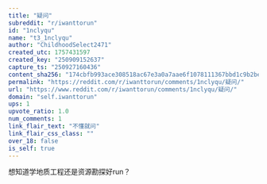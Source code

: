 ```yaml
---
title: "疑问"
subreddit: "r/iwanttorun"
id: "1nclyqu"
name: "t3_1nclyqu"
author: "ChildhoodSelect2471"
created_utc: 1757431597
created_key: "250909152637"
capture_ts: "250927160436"
content_sha256: "174cbfb993ace308518ac67e3a0a7aae6f1078111367bbd1c9b2be63a5d52c51"
permalink: "https://reddit.com/r/iwanttorun/comments/1nclyqu/疑问/"
url: "https://www.reddit.com/r/iwanttorun/comments/1nclyqu/疑问/"
domain: "self.iwanttorun"
ups: 1
upvote_ratio: 1.0
num_comments: 1
link_flair_text: "不懂就问"
link_flair_css_class: ""
over_18: false
is_self: true
---
```


想知道学地质工程还是资源勘探好run？
